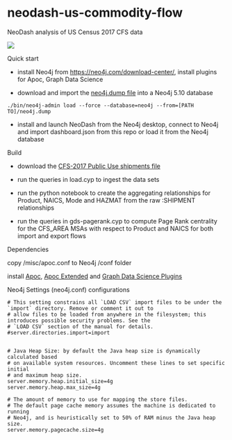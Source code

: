 # neodash-us-commodity-flow
NeoDash analysis of US Census 2017 CFS data

![](https://drive.google.com/file/d/1aknK_vlaI3unceipuhpFuDgAYDqh9gC-/view?usp=sharing)

Quick start
* install Neo4j from https://neo4j.com/download-center/, install plugins for Apoc, Graph Data Science

* download and import the [neo4j.dump file](https://drive.google.com/file/d/1gR24H5ngbRvklwDPHpP1k94lqutO5DXN/view?usp=sharing) into a Neo4j 5.10 database

```
./bin/neo4j-admin load --force --database=neo4j --from=[PATH TO]/neo4j.dump
```

* install and launch NeoDash from the Neo4j desktop, connect to Neo4j and import dashboard.json from this repo or load it from the Neo4j database

Build

* download the [CFS-2017 Public Use shipments file](https://www2.census.gov/programs-surveys/cfs/datasets/2017/CFS%202017%20PUF%20CSV.zip)

* run the queries in load.cyp to ingest the data sets

* run the python notebook to create the aggregating relationships for Product, NAICS, Mode and HAZMAT from the raw :SHIPMENT relationships

* run the queries in gds-pagerank.cyp to compute Page Rank centrality for the CFS_AREA MSAs with respect to Product and NAICS for both import and export flows

Dependencies

copy /misc/apoc.conf to Neo4j /conf folder

install [Apoc](https://github.com/neo4j/apoc/releases), [Apoc Extended](https://github.com/neo4j-contrib/neo4j-apoc-procedures/releases) and [Graph Data Science Plugins](https://github.com/neo4j/graph-data-science/releases)


Neo4j Settings (neo4j.conf) configurations

```
# This setting constrains all `LOAD CSV` import files to be under the `import` directory. Remove or comment it out to
# allow files to be loaded from anywhere in the filesystem; this introduces possible security problems. See the
# `LOAD CSV` section of the manual for details.
#server.directories.import=import


# Java Heap Size: by default the Java heap size is dynamically calculated based
# on available system resources. Uncomment these lines to set specific initial
# and maximum heap size.
server.memory.heap.initial_size=4g
server.memory.heap.max_size=4g

# The amount of memory to use for mapping the store files.
# The default page cache memory assumes the machine is dedicated to running
# Neo4j, and is heuristically set to 50% of RAM minus the Java heap size.
server.memory.pagecache.size=4g

```
